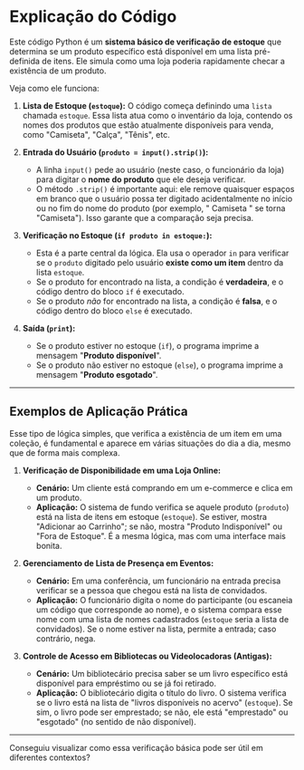# Explicação do Código

Este código Python é um **sistema básico de verificação de estoque** que determina se um produto específico está disponível em uma lista pré-definida de itens. Ele simula como uma loja poderia rapidamente checar a existência de um produto.

Veja como ele funciona:

1.  **Lista de Estoque (`estoque`):** O código começa definindo uma `lista` chamada `estoque`. Essa lista atua como o inventário da loja, contendo os nomes dos produtos que estão atualmente disponíveis para venda, como "Camiseta", "Calça", "Tênis", etc.

2.  **Entrada do Usuário (`produto = input().strip()`):**
    * A linha `input()` pede ao usuário (neste caso, o funcionário da loja) para digitar o **nome do produto** que ele deseja verificar.
    * O método `.strip()` é importante aqui: ele remove quaisquer espaços em branco que o usuário possa ter digitado acidentalmente no início ou no fim do nome do produto (por exemplo, " Camiseta " se torna "Camiseta"). Isso garante que a comparação seja precisa.

3.  **Verificação no Estoque (`if produto in estoque:`):**
    * Esta é a parte central da lógica. Ela usa o operador `in` para verificar se o `produto` digitado pelo usuário **existe como um item** dentro da lista `estoque`.
    * Se o produto for encontrado na lista, a condição é **verdadeira**, e o código dentro do bloco `if` é executado.
    * Se o produto *não* for encontrado na lista, a condição é **falsa**, e o código dentro do bloco `else` é executado.

4.  **Saída (`print`):**
    * Se o produto estiver no estoque (`if`), o programa imprime a mensagem "**Produto disponível**".
    * Se o produto não estiver no estoque (`else`), o programa imprime a mensagem "**Produto esgotado**".

---

## Exemplos de Aplicação Prática

Esse tipo de lógica simples, que verifica a existência de um item em uma coleção, é fundamental e aparece em várias situações do dia a dia, mesmo que de forma mais complexa.

1.  **Verificação de Disponibilidade em uma Loja Online:**
    * **Cenário:** Um cliente está comprando em um e-commerce e clica em um produto.
    * **Aplicação:** O sistema de fundo verifica se aquele produto (`produto`) está na lista de itens em estoque (`estoque`). Se estiver, mostra "Adicionar ao Carrinho"; se não, mostra "Produto Indisponível" ou "Fora de Estoque". É a mesma lógica, mas com uma interface mais bonita.

2.  **Gerenciamento de Lista de Presença em Eventos:**
    * **Cenário:** Em uma conferência, um funcionário na entrada precisa verificar se a pessoa que chegou está na lista de convidados.
    * **Aplicação:** O funcionário digita o nome do participante (ou escaneia um código que corresponde ao nome), e o sistema compara esse nome com uma lista de nomes cadastrados (`estoque` seria a lista de convidados). Se o nome estiver na lista, permite a entrada; caso contrário, nega.

3.  **Controle de Acesso em Bibliotecas ou Videolocadoras (Antigas):**
    * **Cenário:** Um bibliotecário precisa saber se um livro específico está disponível para empréstimo ou se já foi retirado.
    * **Aplicação:** O bibliotecário digita o título do livro. O sistema verifica se o livro está na lista de "livros disponíveis no acervo" (`estoque`). Se sim, o livro pode ser emprestado; se não, ele está "emprestado" ou "esgotado" (no sentido de não disponível).

---

Conseguiu visualizar como essa verificação básica pode ser útil em diferentes contextos?
